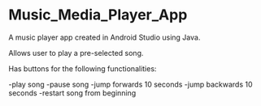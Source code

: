 # Music_Media_Player_App

A music player app created in Android Studio using Java.

Allows user to play a pre-selected song.

Has buttons for the following functionalities:

-play song
-pause song
-jump forwards 10 seconds
-jump backwards 10 seconds
-restart song from beginning

